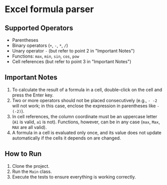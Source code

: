 # Excel formula parser

## Supported Operators

- Parentheses
- Binary operators (`+`, `-`, `*`, `/`)
- Unary operator `-` (but refer to point 2 in "Important Notes")
- Functions: `max`, `min`, `sin`, `cos`, `pow`
- Cell references (but refer to point 3 in "Important Notes")

## Important Notes

1. To calculate the result of a formula in a cell, double-click on the cell and press the Enter key.
2. Two or more operators should not be placed consecutively (e.g., `- -2` will not work; in this case, enclose the expression in parentheses like `-(-2)`).
3. In cell references, the column coordinate must be an uppercase letter (`A1` is valid, `a1` is not). Functions, however, can be in any case (`max`, `Max`, `MAX` are all valid).
4. A formula in a cell is evaluated only once, and its value does not update automatically if the cells it depends on are changed. 

## How to Run

1. Clone the project.
2. Run the `Main` class.
3. Execute the tests to ensure everything is working correctly.

